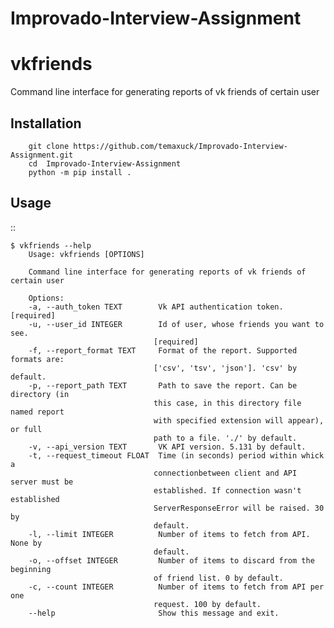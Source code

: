 # Improvado-Interview-Assignment

vkfriends
=============

Command line interface for generating reports of vk friends of certain
user 

Installation
------------
```
    git clone https://github.com/temaxuck/Improvado-Interview-Assignment.git
    cd  Improvado-Interview-Assignment
    python -m pip install .
```

Usage
-----

::

    $ vkfriends --help
        Usage: vkfriends [OPTIONS]

        Command line interface for generating reports of vk friends of certain user

        Options:
        -a, --auth_token TEXT        Vk API authentication token.  [required]
        -u, --user_id INTEGER        Id of user, whose friends you want to see.
                                    [required]
        -f, --report_format TEXT     Format of the report. Supported formats are:
                                    ['csv', 'tsv', 'json']. 'csv' by default.
        -p, --report_path TEXT       Path to save the report. Can be directory (in
                                    this case, in this directory file named report
                                    with specified extension will appear), or full
                                    path to a file. './' by default.
        -v, --api_version TEXT       VK API version. 5.131 by default.
        -t, --request_timeout FLOAT  Time (in seconds) period within whick a
                                    connectionbetween client and API server must be
                                    established. If connection wasn't established
                                    ServerResponseError will be raised. 30 by
                                    default.
        -l, --limit INTEGER          Number of items to fetch from API. None by
                                    default.
        -o, --offset INTEGER         Number of items to discard from the beginning
                                    of friend list. 0 by default.
        -c, --count INTEGER          Number of items to fetch from API per one
                                    request. 100 by default.
        --help                       Show this message and exit.
    